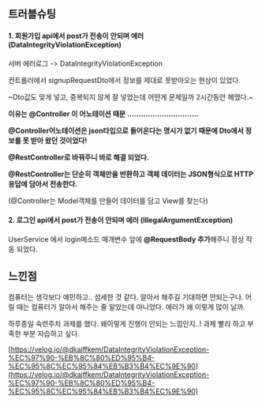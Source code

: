 ## **트러블슈팅**

#### 1\. 회원가입 api에서 post가 전송이 안되며 에러  (DataIntegrityViolationException)


서버 에러로그 -> DataIntegrityViolationException 


컨트롤러에서 signupRequestDto에서 정보를 제대로 못받아오는 현상이 있었다. 

~Dto값도 맞게 넣고, 중복되지 않게 잘 넣었는데 어떤게 문제일까 2시간동안 헤맸다.~

**이유는 @Controller 이 어노테이션 때문 ...............................**

**@Controller어노테이션은 json타입으로 들어온다는 명시가 없기 때문에 Dto에서 정보를 못 받아 왔던 것이었다!**


**@RestController로 바꿔주니 바로 해결 되었다.**


**@RestController는 단순히 객체만을 반환하고 객체 데이터는 JSON형식으로 HTTP응답에 담아서 전송한다.**

(@Controller는 Model객체를 만들어 데이터를 담고 View를 찾는다)

#### 2\. 로그인 api에서 post가 전송이 안되며 에러 (IllegalArgumentException)


UserService 에서 login메소드 매개변수 앞에 **@RequestBody 추가**해주니 정상 작동 되었다.

## **느낀점**

컴퓨터는 생각보다 예민하고.. 섬세한 것 같다. 알아서 해주길 기대하면 안되는구나. 어릴 때는 컴퓨터가 알아서 해주는 줄 알았는데 아니었다. 에러가 왜 이렇게 많이 날까.

하루종일 숙련주차 과제를 했다. 왜이렇게 진행이 안되는 느낌인지..! 과제 빨리 하고 부족한 부분 자습하고 싶다.

[https://velog.io/@dkajffkem/DataIntegrityViolationException-%EC%97%90-%EB%8C%80%ED%95%B4-%EC%95%8C%EC%95%84%EB%B3%B4%EC%9E%90](https://velog.io/@dkajffkem/DataIntegrityViolationException-%EC%97%90-%EB%8C%80%ED%95%B4-%EC%95%8C%EC%95%84%EB%B3%B4%EC%9E%90)
